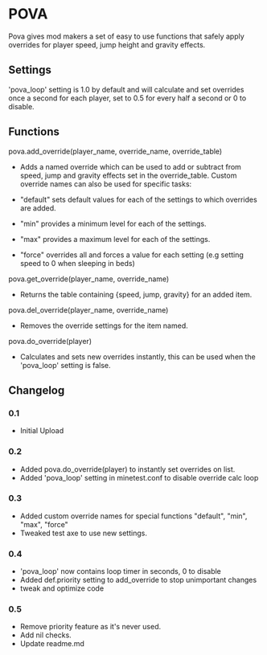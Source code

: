 # POVA

Pova gives mod makers a set of easy to use functions that safely apply overrides for player speed, jump height and gravity effects.

## Settings

'pova_loop' setting is 1.0 by default and will calculate and set overrides once a second for each player, set to 0.5 for every half a second or 0 to disable.

## Functions

pova.add_override(player_name, override_name, override_table)

- Adds a named override which can be used to add or subtract from speed, jump and gravity effects set in the override_table.  Custom override names can also be used for specific
tasks:

- "default" sets default values for each of the settings to which overrides are added.
- "min" provides a minimum level for each of the settings.
- "max" provides a maximum level for each of the settings.
- "force" overrides all and forces a value for each setting (e.g setting speed to 0 when sleeping in beds)


pova.get_override(player_name, override_name)

- Returns the table containing {speed, jump, gravity} for an added item.


pova.del_override(player_name, override_name)

- Removes the override settings for the item named.


pova.do_override(player)

- Calculates and sets new overrides instantly, this can be used when the 'pova_loop' setting is false.


## Changelog

### 0.1

 - Initial Upload

### 0.2

 - Added pova.do_override(player) to instantly set overrides on list.
 - Added 'pova_loop' setting in minetest.conf to disable override calc loop

### 0.3

 - Added custom override names for special functions "default", "min", "max", "force"
 - Tweaked test axe to use new settings.

### 0.4

 - 'pova_loop' now contains loop timer in seconds, 0 to disable
 - Added def.priority setting to add_override to stop unimportant changes
 - tweak and optimize code

### 0.5

 - Remove priority feature as it's never used.
 - Add nil checks.
 - Update readme.md
